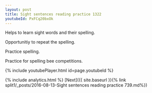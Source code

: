 ```yaml
---
layout: post
title: Sight sentences reading practice 1322
youtubeId: PxFCq20bxOk
---
```

 
 
Helps to learn sight words and their spelling.

Opportunitiy to repeat the spelling. 

Practice spelling. 
 
Practice for spelling bee competitions. 
 
{% include youtubePlayer.html id=page.youtubeId %}
 
 
{% include analytics.html %} 
[Next]({{ site.baseurl }}{% link  split1/_posts/2016-08-13-Sight sentences reading practice 739.md%})
 
